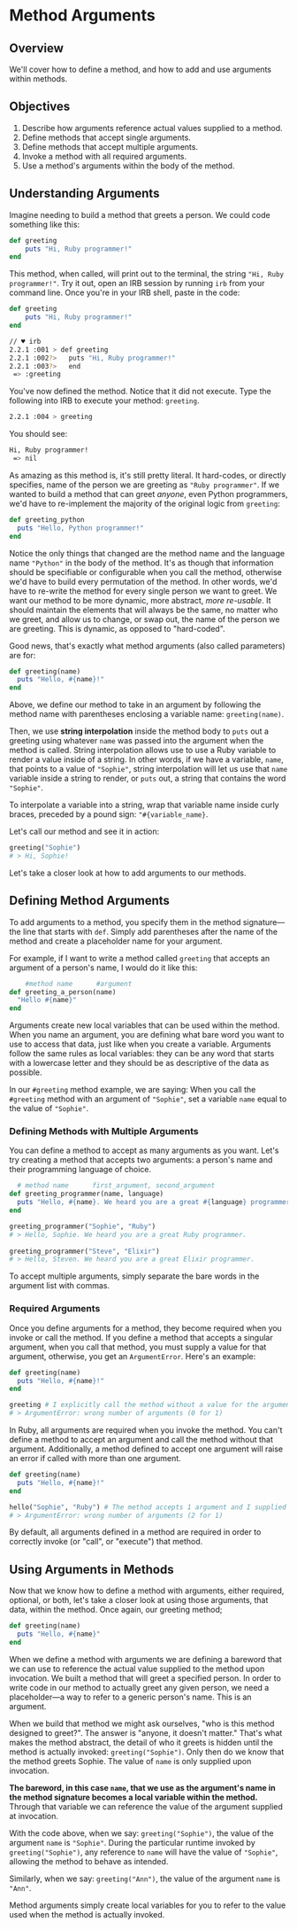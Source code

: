 # Method Arguments

## Overview

We'll cover how to define a method, and how to add and use arguments within methods. 

## Objectives

1. Describe how arguments reference actual values supplied to a method.
2. Define methods that accept single arguments.
3. Define methods that accept multiple arguments.
4. Invoke a method with all required arguments.
6. Use a method's arguments within the body of the method.


## Understanding Arguments

Imagine needing to build a method that greets a person. We could code something like this:

```ruby
def greeting
	puts "Hi, Ruby programmer!"
end
```

This method, when called, will print out to the terminal, the string `"Hi, Ruby programmer!"`. Try it out, open an IRB session by running `irb` from your command line. Once you're in your IRB shell, paste in the code:

```ruby
def greeting
	puts "Hi, Ruby programmer!"
end
```

```bash
// ♥ irb
2.2.1 :001 > def greeting
2.2.1 :002?>   puts "Hi, Ruby programmer!"
2.2.1 :003?>   end
 => :greeting 
```

You've now defined the method. Notice that it did not execute. Type the following into IRB to execute your method: `greeting`.

```bash
2.2.1 :004 > greeting
```

You should see:

```bash
Hi, Ruby programmer!
 => nil 
```

As amazing as this method is, it's still pretty literal. It hard-codes, or directly specifies, name of the person we are greeting as `"Ruby programmer"`. If we wanted to build a method that can greet *anyone*, even Python programmers, we'd have to re-implement the majority of the original logic from `greeting`:

```ruby
def greeting_python
  puts "Hello, Python programmer!"
end
```

Notice the only things that changed are the method name and the language name `"Python"` in the body of the method. It's as though that information should be specifiable or configurable when you call the method, otherwise we'd have to build every permutation of the method. In other words, we'd have to re-write the method for every single person we want to greet. We want our method to be more dynamic, more abstract, *more re-usable*. It should maintain the elements that will always be the same, no matter who we greet, and allow us to change, or swap out, the name of the person we are greeting. This is dynamic, as opposed to "hard-coded". 

Good news, that's exactly what method arguments (also called parameters) are for:

```ruby
def greeting(name)
  puts "Hello, #{name}!"
end
```

Above, we define our method to take in an argument by following the method name with parentheses enclosing a variable name: `greeting(name)`. 

Then, we use **string interpolation** inside the method body to `puts` out a greeting using whatever `name` was passed into the argument when the method is called. String interpolation allows use to use a Ruby variable to render a value inside of a string. In other words, if we have a variable, `name`, that points to a value of `"Sophie"`, string interpolation will let us use that `name` variable inside a string to render, or `puts` out, a string that contains the word `"Sophie"`.

To interpolate a variable into a string, wrap that variable name inside curly braces, preceded by a pound sign: `"#{variable_name}`.

Let's call our method and see it in action:

```ruby
greeting("Sophie")
# > Hi, Sophie!
```

Let's take a closer look at how to add arguments to our methods. 

## Defining Method Arguments

To add arguments to a method, you specify them in the method signature––the line that starts with `def`. Simply add parentheses after the name of the method and create a placeholder name for your argument.

For example, if I want to write a method called `greeting` that accepts an argument of a person's name, I would do it like this:

```ruby
    #method name      #argument
def greeting_a_person(name)
  "Hello #{name}"
end
```

Arguments create new local variables that can be used within the method. When you name an argument, you are defining what bare word you want to use to access that data, just like when you create a variable. Arguments follow the same rules as local variables: they can be any word that starts with a lowercase letter and they should be as descriptive of the data as possible.

In our `#greeting` method example, we are saying: When you call the `#greeting` method with an argument of `"Sophie"`, set a variable `name` equal to the value of `"Sophie"`. 


### Defining Methods with Multiple Arguments

You can define a method to accept as many arguments as you want. Let's try creating a method that accepts two arguments: a person's name and their programming language of choice. 

```ruby
  # method name      first_argument, second_argument
def greeting_programmer(name, language)
  puts "Hello, #{name}. We heard you are a great #{language} programmer."
end

greeting_programmer("Sophie", "Ruby")
# > Hello, Sophie. We heard you are a great Ruby programmer. 
  
greeting_programmer("Steve", "Elixir")
# > Hello, Steven. We heard you are a great Elixir programmer.
```

To accept multiple arguments, simply separate the bare words in the argument list with commas.

### Required Arguments

Once you define arguments for a method, they become required when you invoke or call the method. If you define a method that accepts a singular argument, when you call that method, you must supply a value for that argument, otherwise, you get an `ArgumentError`. Here's an example:

```ruby
def greeting(name)
  puts "Hello, #{name}!"
end

greeting # I explicitly call the method without a value for the argument `name`
# > ArgumentError: wrong number of arguments (0 for 1)
```

In Ruby, all arguments are required when you invoke the method. You can't define a method to accept an argument and call the method without that argument. Additionally, a method defined to accept one argument will raise an error if called with more than one argument.


```ruby
def greeting(name)
  puts "Hello, #{name}!"
end

hello("Sophie", "Ruby") # The method accepts 1 argument and I supplied 2.
# > ArgumentError: wrong number of arguments (2 for 1)
```

By default, all arguments defined in a method are required in order to correctly invoke (or "call", or "execute") that method.

## Using Arguments in Methods

Now that we know how to define a method with arguments, either required, optional, or both, let's take a closer look at using those arguments, that data, within the method. Once again, our greeting method;

```ruby
def greeting(name)
  puts "Hello, #{name}"
end
```

When we define a method with arguments we are defining a bareword that we can use to reference the actual value supplied to the method upon invocation. We built a method that will greet a specified person. In order to write code in our method to actually greet any given person, we need a placeholder––a way to refer to a generic person's name. This is an argument.

When we build that method we might ask ourselves, "who is this method designed to greet?". The answer is "anyone, it doesn't matter." That's what makes the method abstract, the detail of who it greets is hidden until the method is actually invoked: `greeting("Sophie")`. Only then do we know that the method greets Sophie. The value of `name` is only supplied upon invocation.

**The bareword, in this case `name`, that we use as the argument's name in the method signature becomes a local variable within the method.** Through that variable we can reference the value of the argument supplied at invocation.

With the code above, when we say: `greeting("Sophie")`, the value of the argument `name` is `"Sophie"`. During the particular runtime invoked by `greeting("Sophie")`, any reference to `name` will have the value of `"Sophie"`, allowing the method to behave as intended.

Similarly, when we say: `greeting("Ann")`, the value of the argument `name` is `"Ann"`. 

Method arguments simply create local variables for you to refer to the value used when the method is actually invoked. 
